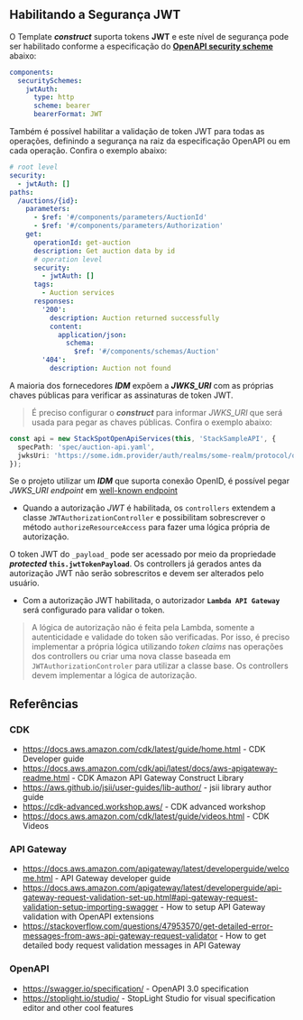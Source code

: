 ## **Habilitando a Segurança JWT**
O Template **_construct_** suporta tokens **JWT** e este nível de segurança pode ser habilitado conforme a especificação do [**OpenAPI security scheme**](https://swagger.io/specification/#security-scheme-object) abaixo:  

```yaml
components:
  securitySchemes:
    jwtAuth:
      type: http
      scheme: bearer
      bearerFormat: JWT
```

Também é possível habilitar a validação de token JWT para todas as operações, definindo a segurança na raiz da especificação OpenAPI ou em cada operação. Confira o exemplo abaixo:  

```yaml
# root level
security:
  - jwtAuth: []
paths:
  /auctions/{id}:
    parameters:
      - $ref: '#/components/parameters/AuctionId'
      - $ref: '#/components/parameters/Authorization'
    get:
      operationId: get-auction
      description: Get auction data by id
      # operation level
      security:
        - jwtAuth: []
      tags:
        - Auction services
      responses:
        '200':
          description: Auction returned successfully
          content:
            application/json:
              schema:
                $ref: '#/components/schemas/Auction'
        '404':
          description: Auction not found
```

A maioria dos fornecedores **_IDM_** expõem a **_JWKS_URI_** com as próprias chaves públicas para verificar as assinaturas de token JWT. 

> É preciso configurar o **_construct_**
para informar _JWKS_URI_ que será usada para pegar as chaves públicas. Confira o exemplo abaixo:  

```typescript
const api = new StackSpotOpenApiServices(this, 'StackSampleAPI', {
  specPath: 'spec/auction-api.yaml',
  jwksUri: 'https://some.idm.provider/auth/realms/some-realm/protocol/openid-connect/certs',
});
```

Se o projeto utilizar um **_IDM_** que suporta conexão OpenID, é possível pegar _JWKS_URI endpoint_ em [well-known endpoint](https://openid.net/specs/openid-connect-discovery-1_0.html#ProviderConfig) 

- Quando a autorização _JWT_ é habilitada, os `controllers` extendem a classe `JWTAuthorizationController` e possibilitam sobrescrever o método `authorizeResourceAccess` para fazer uma lógica própria de autorização. 

O token JWT do `_payload_` pode ser acessado por meio da propriedade **_protected_ `this.jwtTokenPayload`**. 
Os controllers já gerados antes da autorização JWT não serão sobrescritos e devem ser alterados pelo usuário.

- Com a autorização JWT habilitada, o autorizador **`Lambda API Gateway`** será configurado para validar o token.

> A lógica de autorização não é feita pela Lambda, somente a autenticidade e validade do token são verificadas. Por isso, é preciso implementar a própria lógica utilizando _token claims_ nas operações dos controllers ou criar uma nova classe baseada em `JWTAuthorizationControler` para utilizar a classe base. Os controllers devem implementar a lógica de autorização.

## Referências
### CDK

- <https://docs.aws.amazon.com/cdk/latest/guide/home.html> - CDK Developer guide
- <https://docs.aws.amazon.com/cdk/api/latest/docs/aws-apigateway-readme.html> - CDK Amazon API Gateway Construct Library
- <https://aws.github.io/jsii/user-guides/lib-author/> - jsii library author guide
- <https://cdk-advanced.workshop.aws/> - CDK advanced workshop
- <https://docs.aws.amazon.com/cdk/latest/guide/videos.html> - CDK Videos

### API Gateway

- <https://docs.aws.amazon.com/apigateway/latest/developerguide/welcome.html> - API Gateway developer guide
- <https://docs.aws.amazon.com/apigateway/latest/developerguide/api-gateway-request-validation-set-up.html#api-gateway-request-validation-setup-importing-swagger> - How to setup API Gateway validation with OpenAPI extensions
- <https://stackoverflow.com/questions/47953570/get-detailed-error-messages-from-aws-api-gateway-request-validator> - How to get detailed body request validation messages in API Gateway

### OpenAPI

- <https://swagger.io/specification/> - OpenAPI 3.0 specification
- <https://stoplight.io/studio/> - StopLight Studio for visual specification editor and other cool features
